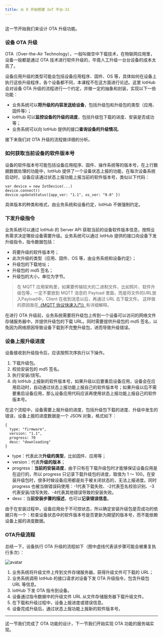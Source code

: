 ```yaml
---
title: 从 0 开始搭建 IoT 平台-31
---
```

<article id="topicContainer" class="column_content"><h2 class="topic_title"></h2><div><p>这一节开始我们来设计 OTA 升级功能。</p>
<h3 id="ota">设备 OTA 升级</h3>
<p>OTA（Over-the-Air Technology），一般叫做空中下载技术，在物联网应用里，设备一般都是通过 OTA 技术进行软件升级的，毕竟人工升级一台台设备的成本太高了。</p>
<p>设备应用升级的类型可能会包括设备应用程序、固件、OS 等，具体如何在设备上执行这些升级程序，各个设备都不同，本课程不在这方面进行论述。这里 IotHub 会对设备 OTA 升级的流程进行一个约定，并做一定的抽象和封装，实现以下一些功能：</p>
<ul>
<li>业务系统可以<strong>将升级的内容发送给设备</strong>，包括升级包和升级包的类型（应用、固件等）；</li>
<li>IotHub 可以<strong>监控设备的升级的进度</strong>，包括升级包下载的进度、安装是否成功等；</li>
<li>业务系统可以向 IotHub 提供的接口<strong>查询设备的升级情况</strong>。</li>
</ul>
<p>接下来我们对 OTA 升级的流程做详细的分析。</p>
<h3 id="">如何获取当前设备的软件版本号</h3>
<p>设备的软件版本号可能包括设备应用程序、固件、操作系统等的版本号，在上行数据数据处理的功能中，IotHub 提供了一个设备状态上报的功能，在每次设备系统启动时，设备应该通过状态上报功能上报当前的软件版本号，类似以下代码：</p>
<pre><code class="javascript language-javascript">var device = new IotDevice(...)
device.connect()
device.updateStatus({app_ver: "1.1", os_ver: "9.0" })
</code></pre>
<p>具体版本的种类和格式，由业务系统和设备约定，IotHub 不做强制约定。</p>
<h3 id="-1">下发升级指令</h3>
<p>业务系统可以通过 IotHub 的 Server API 获取当前的设备软件版本信息，按照业务需求决定哪些设备需要升级。业务系统可以通过 IotHub 提供的接口向设备下发升级指令，指令数据包括：</p>
<ul>
<li>将要升级的软件版本号；</li>
<li>此次升级的类型（应用、固件、OS 等，由业务系统和设备约定）；</li>
<li>升级包的下载地址；</li>
<li>升级包的 md5 签名；</li>
<li>升级包的大小，单位为字节。</li>
</ul>
<blockquote>
  <p>在 MQTT 应用架构里，如果要传输较大的二进制文件，比如照片、软件升级包等，一定不要放到 MQTT 消息的 Payload 里面，而是将文件的URL放入Payload中，Client 在收到消息以后，再通过 URL 去下载文件。 这样做的原因我在<a href="https://gitbook.cn/gitchat/column/5be4f4df2c33167c317beb8c">《MQTT 协议快速入门》</a>有详细解释。</p>
</blockquote>
<p>在进行 OTA 升级前，业务系统需要将升级包上传到一个设备可以访问的网络文件存储服务器中，并提供升级包的下载 URL。同时需要提供升级包的 md5 签名，以免因为网络原因导致设备下载到不完整升级包，进而导致升级错误。 </p>
<h3 id="-2">设备上报升级进度</h3>
<p>设备接收到升级指令后，应该按照次序执行以下操作。</p>
<ol>
<li>下载升级包。</li>
<li>校验安装包的 md5 签名。</li>
<li>执行安装/烧写。</li>
<li>向 IotHub 上报新的软件版本号，如果升级以后要重启设备应用，设备会在应用启动时，自动通过状态上报功能上报自己的软件版本号；如果升级以后不需要重启设备应用，那么设备应用代码应该再使用状态上报功能上报自己的软件版本号。</li>
</ol>
<p>在这个流程中，设备需要上报升级的进度，包括升级包下载的进度、升级中发生的错误，设备上报的进度数据是一个 JSON 对象，格式如下：</p>
<pre><code>{
  type: "firmware",
  version: "1.1",
  progress: 70
  desc: "downloading"
}
</code></pre>
<ul>
<li>type：代表此次<strong>升级的类型</strong>，比如固件、应用等；</li>
<li>version：代表<strong>升级的版本</strong>；</li>
<li>progress：<strong>当前的安装进度</strong>，由于只有在下载升级包时才能够保证设备应用是在运行的，所以 progress 只记录下载升级包的进度，取值为 1 ～ 100。在安装升级包时，很多时候设备应用都是处于被关闭状态的，无法上报进度。同时 progress 也被当做错误码使用：-1代表下载失败、-2代表签名校验识别、-3代表安装/烧写失败、-4代表其他错误导致的安装失败。 </li>
<li>desc：当<strong>前安装步骤的描述</strong>，也可以<strong>记录错误信息</strong>。</li>
</ul>
<p>由于在安装过程中，设备应用处于不可控状态，所以确定安装升级包是否成功的依据只有一个：检查设备状态中的软件版本号是否更新为期望的版本号，而不能依赖设备上报的进度数据。</p>
<h3 id="ota-1">OTA升级流程</h3>
<p>总结一下，设备执行 OTA 升级的流程如下（图中虚线代表该步骤可能会被重复执行多次）：</p>
<p><img src="https://images.gitbook.cn/Ftm1Jx6QBivL3fxM6um1aVMbGP1z" alt="avatar" /></p>
<ol>
<li>业务系统将升级文件上传到文件存储服务器，获得升级文件可下载的 URL；</li>
<li>业务系统调用 IotHub 的接口请求对设备下发 OTA 升级指令，包含升级包 URL 等信息。</li>
<li>IotHub 下发 OTA 指令到设备。</li>
<li>设备通过指令数据中的升级文件 URL 从文件存储服务器下载升级文件。</li>
<li>在下载和升级过程中，设备上报进度或错误信息。</li>
<li>设备完成升级后，通过状态上报功能上报新的软件版本号。</li>
</ol>
<hr />
<p>这一节我们完成了 OTA 功能的设计，下一节我们开始实现 OTA 功能的服务端实现。</p></div></article>